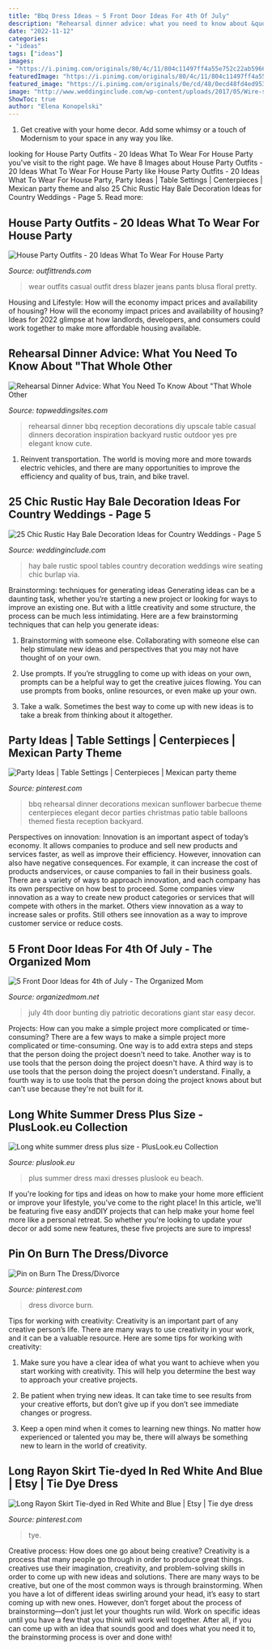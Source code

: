 ```yaml
---
title: "Bbq Dress Ideas ~ 5 Front Door Ideas For 4th Of July"
description: "Rehearsal dinner advice: what you need to know about &quot;that whole other"
date: "2022-11-12"
categories:
- "ideas"
tags: ["ideas"]
images:
- "https://i.pinimg.com/originals/80/4c/11/804c11497ff4a55e752c22ab5966438e.jpg"
featuredImage: "https://i.pinimg.com/originals/80/4c/11/804c11497ff4a55e752c22ab5966438e.jpg"
featured_image: "https://i.pinimg.com/originals/0e/cd/48/0ecd48fd4ed9539683943fb4e5b8e509.jpg"
image: "http://www.weddinginclude.com/wp-content/uploads/2017/05/Wire-spool-tables-with-burlap-hay-bale-seating.jpg"
ShowToc: true
author: "Elena Konopelski"
---
```



1. Get creative with your home decor. Add some whimsy or a touch of Modernism to your space in any way you like. 

	

		
looking for House Party Outfits - 20 Ideas What To Wear For House Party you've visit to the right page. We have 8 Images about House Party Outfits - 20 Ideas What To Wear For House Party like House Party Outfits - 20 Ideas What To Wear For House Party, Party Ideas | Table Settings | Centerpieces | Mexican party theme and also 25 Chic Rustic Hay Bale Decoration Ideas for Country Weddings - Page 5. Read more:
		
    
## House Party Outfits - 20 Ideas What To Wear For House Party

<img loading=lazy src="http://www.outfittrends.com/wp-content/uploads/2015/11/party13.jpg" onerror="this.onerror=null;this.src='https://tse1.mm.bing.net/th?id=OIP.4HoFwgVy5RsfMiAI3rT7kAHaLo&amp;pid=15.1';" alt="House Party Outfits - 20 Ideas What To Wear For House Party">

_Source: outfittrends.com_

>wear outfits casual outfit dress blazer jeans pants blusa floral pretty. 

	

Housing and Lifestyle: How will the economy impact prices and availability of housing?
How will the economy impact prices and availability of housing? 
Ideas for 2022 glimpse at how landlords, developers, and consumers could work together to make more affordable housing available.

    
## Rehearsal Dinner Advice: What You Need To Know About &quot;That Whole Other

<img loading=lazy src="https://www.topweddingsites.com/wedding-blog/wp-content/uploads/2014/03/b131d86b1840128ae821556ee19de81e.jpg" onerror="this.onerror=null;this.src='https://tse1.mm.bing.net/th?id=OIP.q2HrUJnI-ifUBm3w102-lQHaLH&amp;pid=15.1';" alt="Rehearsal Dinner Advice: What You Need To Know About &quot;That Whole Other">

_Source: topweddingsites.com_

>rehearsal dinner bbq reception decorations diy upscale table casual dinners decoration inspiration backyard rustic outdoor yes pre elegant know cute. 

	

1) Reinvent transportation. The world is moving more and more towards electric vehicles, and there are many opportunities to improve the efficiency and quality of bus, train, and bike travel. 

    
## 25 Chic Rustic Hay Bale Decoration Ideas For Country Weddings - Page 5

<img loading=lazy src="http://www.weddinginclude.com/wp-content/uploads/2017/05/Wire-spool-tables-with-burlap-hay-bale-seating.jpg" onerror="this.onerror=null;this.src='https://tse4.mm.bing.net/th?id=OIP.np4t8htatnIDFvz0HTIwWgHaJ4&amp;pid=15.1';" alt="25 Chic Rustic Hay Bale Decoration Ideas for Country Weddings - Page 5">

_Source: weddinginclude.com_

>hay bale rustic spool tables country decoration weddings wire seating chic burlap via. 

	

Brainstorming: techniques for generating ideas
Generating ideas can be a daunting task, whether you’re starting a new project or looking for ways to improve an existing one. But with a little creativity and some structure, the process can be much less intimidating.
Here are a few brainstorming techniques that can help you generate ideas:

1. Brainstorming with someone else. Collaborating with someone else can help stimulate new ideas and perspectives that you may not have thought of on your own.

2. Use prompts. If you’re struggling to come up with ideas on your own, prompts can be a helpful way to get the creative juices flowing. You can use prompts from books, online resources, or even make up your own.

3. Take a walk. Sometimes the best way to come up with new ideas is to take a break from thinking about it altogether.

    
## Party Ideas | Table Settings | Centerpieces | Mexican Party Theme

<img loading=lazy src="https://i.pinimg.com/originals/56/ac/0e/56ac0e055b4b8c9cfa3f92c608c38162.jpg" onerror="this.onerror=null;this.src='https://tse1.mm.bing.net/th?id=OIP.jLxVzD2xiCG-okm9QWTGmwHaJ4&amp;pid=15.1';" alt="Party Ideas | Table Settings | Centerpieces | Mexican party theme">

_Source: pinterest.com_

>bbq rehearsal dinner decorations mexican sunflower barbecue theme centerpieces elegant decor parties christmas patio table balloons themed fiesta reception backyard. 

	

Perspectives on innovation:
Innovation is an important aspect of today’s economy. It allows companies to produce and sell new products and services faster, as well as improve their efficiency. However, innovation can also have negative consequences. For example, it can increase the cost of products andservices, or cause companies to fail in their business goals. There are a variety of ways to approach innovation, and each company has its own perspective on how best to proceed. Some companies view innovation as a way to create new product categories or services that will compete with others in the market. Others view innovation as a way to increase sales or profits. Still others see innovation as a way to improve customer service or reduce costs.

    
## 5 Front Door Ideas For 4th Of July - The Organized Mom

<img loading=lazy src="https://www.organizedmom.net/wp-content/uploads/2018/05/easy-patriotic-4th-of-July-bunting-1.jpg" onerror="this.onerror=null;this.src='https://tse1.mm.bing.net/th?id=OIP.3G7c4fiZ4SZumONTq0C00AHaKP&amp;pid=15.1';" alt="5 Front Door Ideas for 4th of July - The Organized Mom">

_Source: organizedmom.net_

>july 4th door bunting diy patriotic decorations giant star easy decor. 

	

Projects: How can you make a simple project more complicated or time-consuming?
There are a few ways to make a simple project more complicated or time-consuming. One way is to add extra steps and steps that the person doing the project doesn't need to take. Another way is to use tools that the person doing the project doesn't have. A third way is to use tools that the person doing the project doesn't understand. Finally, a fourth way is to use tools that the person doing the project knows about but can't use because they're not built for it.

    
## Long White Summer Dress Plus Size - PlusLook.eu Collection

<img loading=lazy src="http://pluslook.eu/wp-content/uploads/754792.jpg" onerror="this.onerror=null;this.src='https://tse3.mm.bing.net/th?id=OIP.TBi0TdU7nuJCm677ceY7NQHaL1&amp;pid=15.1';" alt="Long white summer dress plus size - PlusLook.eu Collection">

_Source: pluslook.eu_

>plus summer dress maxi dresses pluslook eu beach. 

	

If you're looking for tips and ideas on how to make your home more efficient or improve your lifestyle, you've come to the right place! In this article, we'll be featuring five easy andDIY projects that can help make your home feel more like a personal retreat. So whether you're looking to update your decor or add some new features, these five projects are sure to impress!

    
## Pin On Burn The Dress/Divorce

<img loading=lazy src="https://i.pinimg.com/originals/80/4c/11/804c11497ff4a55e752c22ab5966438e.jpg" onerror="this.onerror=null;this.src='https://tse1.mm.bing.net/th?id=OIP.rTcQCDfIxoXHo6QcOO52IgHaLH&amp;pid=15.1';" alt="Pin on Burn The Dress/Divorce">

_Source: pinterest.com_

>dress divorce burn. 

	

Tips for working with creativity:
Creativity is an important part of any creative person’s life. There are many ways to use creativity in your work, and it can be a valuable resource. Here are some tips for working with creativity:
1. Make sure you have a clear idea of what you want to achieve when you start working with creativity. This will help you determine the best way to approach your creative projects.

2. Be patient when trying new ideas. It can take time to see results from your creative efforts, but don’t give up if you don’t see immediate changes or progress.

3. Keep a open mind when it comes to learning new things. No matter how experienced or talented you may be, there will always be something new to learn in the world of creativity.


    
## Long Rayon Skirt Tie-dyed In Red White And Blue | Etsy | Tie Dye Dress

<img loading=lazy src="https://i.pinimg.com/originals/0e/cd/48/0ecd48fd4ed9539683943fb4e5b8e509.jpg" onerror="this.onerror=null;this.src='https://tse1.mm.bing.net/th?id=OIP.BxG5ZqH3kxNIFI4Eg1p26gHaKK&amp;pid=15.1';" alt="Long Rayon Skirt Tie-dyed in Red White and Blue | Etsy | Tie dye dress">

_Source: pinterest.com_

>tye. 

	

Creative process: How does one go about being creative?
Creativity is a process that many people go through in order to produce great things. creatives use their imagination, creativity, and problem-solving skills in order to come up with new ideas and solutions. There are many ways to be creative, but one of the most common ways is through brainstorming. When you have a lot of different ideas swirling around your head, it’s easy to start coming up with new ones. However, don’t forget about the process of brainstorming—don’t just let your thoughts run wild. Work on specific ideas until you have a few that you think will work well together. After all, if you can come up with an idea that sounds good and does what you need it to, the brainstorming process is over and done with!

